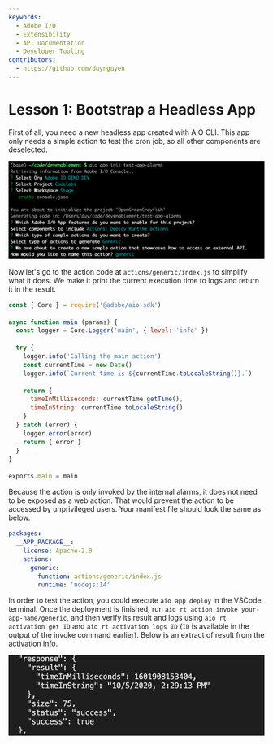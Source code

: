 ```yaml
---
keywords:
  - Adobe I/O
  - Extensibility
  - API Documentation
  - Developer Tooling
contributors: 
  - https://github.com/duynguyen 
---
```


# Lesson 1: Bootstrap a Headless App

First of all, you need a new headless app created with AIO CLI. This app only needs a simple action to test the cron job, so all other components are deselected.

![app-init](assets/app-init.png)

Now let's go to the action code at `actions/generic/index.js` to simplify what it does. We make it print the current execution time to logs and return it in the result.

```javascript
const { Core } = require('@adobe/aio-sdk')

async function main (params) {
  const logger = Core.Logger('main', { level: 'info' })

  try {
    logger.info('Calling the main action')
    const currentTime = new Date()
    logger.info(`Current time is ${currentTime.toLocaleString()}.`)

    return {
      timeInMilliseconds: currentTime.getTime(),
      timeInString: currentTime.toLocaleString()
    }
  } catch (error) {
    logger.error(error)
    return { error }
  }
}

exports.main = main
```

Because the action is only invoked by the internal alarms, it does not need to be exposed as a web action. That would prevent the action to be accessed by unprivileged users. Your manifest file should look the same as below.

```yaml
packages:
  __APP_PACKAGE__:
    license: Apache-2.0
    actions:
      generic:
        function: actions/generic/index.js
        runtime: 'nodejs:14'
```

In order to test the action, you could execute `aio app deploy` in the VSCode terminal. Once the deployment is finished, run `aio rt action invoke your-app-name/generic`, and then verify its result and logs using `aio rt activation get ID` and `aio rt activation logs ID` (`ID` is available in the output of the invoke command earlier). Below is an extract of result from the activation info.

![activation-get](assets/activation-get.png)

